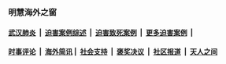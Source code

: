 
### 明慧海外之窗

####  [武汉肺炎](indexes/365.md?t=04131801) &nbsp;|&nbsp;  [迫害案例综述](indexes/328.md?t=04131801) &nbsp;|&nbsp; [迫害致死案例](indexes/277.md?t=04131801)  &nbsp;|&nbsp; [更多迫害案例](indexes/81.md?t=04131801)  &nbsp;|&nbsp; 
####  [时事评论](indexes/19.md?t=04131801) &nbsp;|&nbsp; [海外简讯](indexes/245.md?t=04131801)&nbsp;|&nbsp;  [社会支持](indexes/140.md?t=04131801) &nbsp;|&nbsp; [褒奖决议](indexes/282.md?t=04131801) &nbsp;|&nbsp; [社区报道](indexes/91.md?t=04131801)  &nbsp;|&nbsp; [天人之间](indexes/78.md?t=04131801) 

